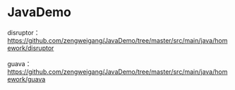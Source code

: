 # JavaDemo
disruptor：<br>
https://github.com/zengweigang/JavaDemo/tree/master/src/main/java/homework/disruptor <br>   
guava：<br>
https://github.com/zengweigang/JavaDemo/tree/master/src/main/java/homework/guava <br>


